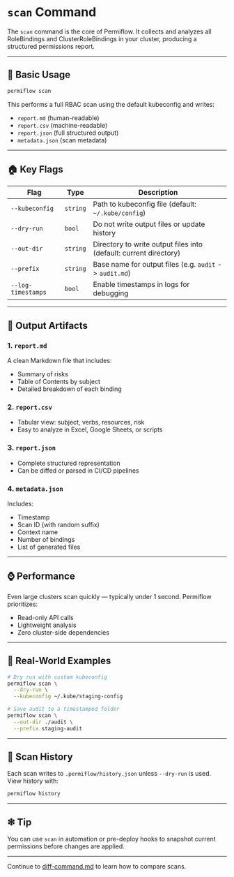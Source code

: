 # `scan` Command

The `scan` command is the core of Permiflow. It collects and analyzes all RoleBindings and ClusterRoleBindings in your cluster, producing a structured permissions report.

---

## 🔧 Basic Usage

```bash
permiflow scan
```

This performs a full RBAC scan using the default kubeconfig and writes:

- `report.md` (human-readable)
- `report.csv` (machine-readable)
- `report.json` (full structured output)
- `metadata.json` (scan metadata)

---

## 🏠 Key Flags

| Flag               | Type     | Description                                                       |
| ------------------ | -------- | ----------------------------------------------------------------- |
| `--kubeconfig`     | `string` | Path to kubeconfig file (default: `~/.kube/config`)               |
| `--dry-run`        | `bool`   | Do not write output files or update history                       |
| `--out-dir`        | `string` | Directory to write output files into (default: current directory) |
| `--prefix`         | `string` | Base name for output files (e.g. `audit` -> `audit.md`)           |
| `--log-timestamps` | `bool`   | Enable timestamps in logs for debugging                           |

---

## 📅 Output Artifacts

### 1. `report.md`

A clean Markdown file that includes:

- Summary of risks
- Table of Contents by subject
- Detailed breakdown of each binding

### 2. `report.csv`

- Tabular view: subject, verbs, resources, risk
- Easy to analyze in Excel, Google Sheets, or scripts

### 3. `report.json`

- Complete structured representation
- Can be diffed or parsed in CI/CD pipelines

### 4. `metadata.json`

Includes:

- Timestamp
- Scan ID (with random suffix)
- Context name
- Number of bindings
- List of generated files

---

## ⌚ Performance

Even large clusters scan quickly — typically under 1 second. Permiflow prioritizes:

- Read-only API calls
- Lightweight analysis
- Zero cluster-side dependencies

---

## 💪 Real-World Examples

```bash
# Dry run with custom kubeconfig
permiflow scan \
  --dry-run \
  --kubeconfig ~/.kube/staging-config

# Save audit to a timestamped folder
permiflow scan \
  --out-dir ./audit \
  --prefix staging-audit
```

---

## 📄 Scan History

Each scan writes to `.permiflow/history.json` unless `--dry-run` is used.
View history with:

```bash
permiflow history
```

---

## ❇ Tip

You can use `scan` in automation or pre-deploy hooks to snapshot current permissions before changes are applied.

---

Continue to [diff-command.md](./diff-command.md) to learn how to compare scans.
